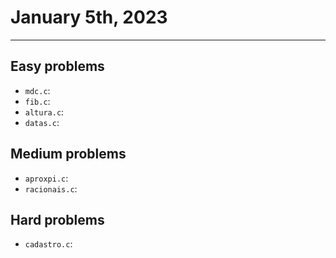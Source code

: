 # January 5th, 2023

---

## Easy problems

- `mdc.c`:
- `fib.c`:
- `altura.c`:
- `datas.c`:

## Medium problems

- `aproxpi.c`:
- `racionais.c`:

## Hard problems

- `cadastro.c`:
